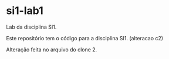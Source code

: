 # si1-lab1
Lab da disciplina SI1.

Este repositório tem o código para a disciplina SI1. (alteracao c2)

Alteração feita no arquivo do clone 2.
